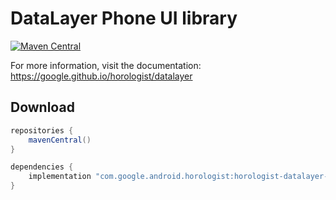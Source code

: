 # DataLayer Phone UI library

[![Maven Central](https://img.shields.io/maven-central/v/com.google.android.horologist/horologist-datalayer-phone-ui)](https://search.maven.org/search?q=g:com.google.android.horologist)

For more information, visit the documentation: https://google.github.io/horologist/datalayer

## Download

```groovy
repositories {
    mavenCentral()
}

dependencies {
    implementation "com.google.android.horologist:horologist-datalayer-phone-ui:<version>"
}
```
